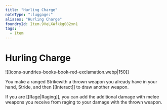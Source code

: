 ```yaml
---
title: "Hurling Charge"
noteType: ":luggage:"
aliases: "Hurling Charge"
foundryId: Item.9VeLXWfkkg082xn1
tags:
  - Item
---
```


# Hurling Charge
![[icons-sundries-books-book-red-exclamation.webp|150]]

You make a ranged Strikewith a thrown weapon you already have in your hand, Stride, and then [[Interact]] to draw another weapon.

If you are [[Rage|Raging]], you can add the additional damage with melee weapons you receive from raging to your damage with the thrown weapon.
